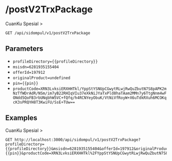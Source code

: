 # /postV2TrxPackage
CuanKu Spesial &gt;


```
GET /api/sidompul/v1/postV2TrxPackage
```

## Parameters
- `profileDirectory={{profileDirectory}}` 
- `msisdn=6281935155404` 
- `offerId=197912` 
- `originalProduct=undefined` 
- `pin={{pin}}` 
- `productCode=XRN3LvksiERXHHTkl/YppStYSNUpCGwytRLwjRwQuZbutN7S8pAPK2mNzTfWDrAdR/NSm/im7yB22RHIqVIu37eXkNiJYaTxPld8haTAam2MMn7y6TtgNnm4wFONdd5QoFB3rbUNqbhW5VC+fQfq/h4RCNYeyObuK/VtNiVfRoyW+X6uTdkRXuh6MCOKqcK3sPRQYH8T3KwiFU/SsE+TUw==` 

## Examples

CuanKu Spesial &gt;

```
GET http://localhost:3000/api/sidompul/v1/postV2TrxPackage?profileDirectory={{profileDirectory}}&msisdn=6281935155404&offerId=197912&originalProduct=&pin={{pin}}&productCode=XRN3LvksiERXHHTkl%2FYppStYSNUpCGwytRLwjRwQuZbutN7S8pAPK2mNzTfWDrAdR%2FNSm%2Fim7yB22RHIqVIu37eXkNiJYaTxPld8haTAam2MMn7y6TtgNnm4wFONdd5QoFB3rbUNqbhW5VC%2BfQfq%2Fh4RCNYeyObuK%2FVtNiVfRoyW%2BX6uTdkRXuh6MCOKqcK3sPRQYH8T3KwiFU%2FSsE%2BTUw%3D%3D


```

